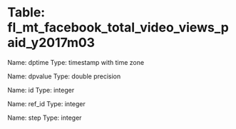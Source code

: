 Table: fl_mt_facebook_total_video_views_paid_y2017m03
=====================================================

Name: dptime
Type: timestamp with time zone

Name: dpvalue
Type: double precision

Name: id
Type: integer

Name: ref_id
Type: integer

Name: step
Type: integer

